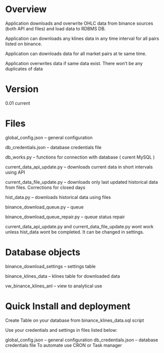 # Overview

Application downloads and overwrite OHLC data from binance sources (both API and files) and load data to RDBMS DB.

Application can downloads any klines data in any time interval for all pairs listed on binance.

Application can downloads data for all market pairs at te same time.

Application overwrites data if same data exist. There won’t be any duplicates of data

# Version

0.01 current

# Files

global_config.json – general configuration

db_credentials.json – database credentials file

db_works.py – functions for connection with database ( curent MySQL )

current_data_api_update.py – downloads current data in short intervals using API

current_data_file_update.py – downloads only last updated historical data from files. Corrections for closed days

hist_data.py – downloads historical data using files

binance_download_queue.py – queue

binance_download_queue_repair.py – queue status repair

current_data_api_update.py and current_data_file_update.py wont work unless hist_data wont be completed. It can be changed in settings.

# Database objects

binance_download_settings – settings table

binance_klines_data – klines table for downloaded data

vw_binance_klines_anl – view to analytical use

# Quick Install and deployment

Create Table on your database from binance_klines_data.sql script

Use your credentials and settings in files listed below:

global_config.json – general configuration
db_credentials.json – database credentials file
To automate use CRON or Task manager
